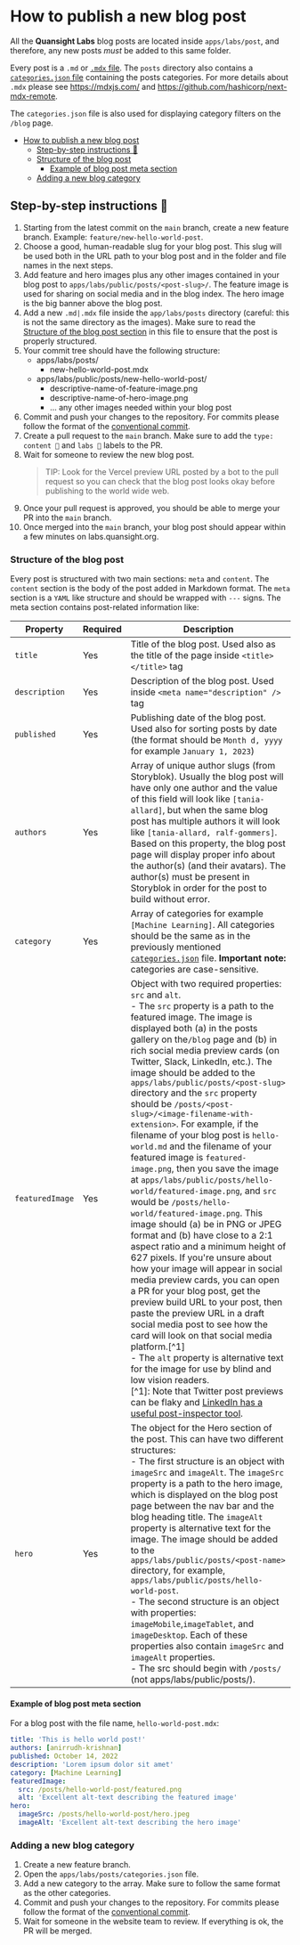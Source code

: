 # How to publish a new blog post

All the **Quansight Labs** blog posts are located inside `apps/labs/post`,
and therefore, any new posts _must_ be added to this same folder.

Every post is a `.md` or [`.mdx` file](https://mdxjs.com/docs/using-mdx/). The
`posts` directory also contains a [`categories.json`
file](./apps/labs/posts/categories.json) containing the posts categories. For
more details about `.mdx` please see <https://mdxjs.com/> and
<https://github.com/hashicorp/next-mdx-remote>.

The `categories.json` file is also used for displaying category filters on the
`/blog` page.

- [How to publish a new blog post](#how-to-publish-a-new-blog-post)
  - [Step-by-step instructions 📝](#step-by-step-instructions-)
  - [Structure of the blog post](#structure-of-the-blog-post)
    - [Example of blog post meta section](#example-of-blog-post-meta-section)
  - [Adding a new blog category](#adding-a-new-blog-category)

## Step-by-step instructions 📝

1. Starting from the latest commit on the `main` branch, create a new feature
   branch. Example: `feature/new-hello-world-post`.
2. Choose a good, human-readable slug for your blog post. This slug will be used
   both in the URL path to your blog post and in the folder and file names in
   the next steps.
3. Add feature and hero images plus any other images contained in your blog
   post to `apps/labs/public/posts/<post-slug>/`. The feature image is used for
   sharing on social media and in the blog index. The hero image is the big
   banner above the blog post.
4. Add a new `.md|.mdx` file inside the `app/labs/posts` directory (careful:
   this is not the same directory as the images). Make sure to
   read the [Structure of the blog post section](#structure-of-the-blog-post) in
   this file to ensure that the post is properly structured.
5. Your commit tree should have the following structure:
   - apps/labs/posts/
     - new-hello-world-post.mdx
   - apps/labs/public/posts/new-hello-world-post/
     - descriptive-name-of-feature-image.png
     - descriptive-name-of-hero-image.png
     - ... any other images needed within your blog post
6. Commit and push your changes to the repository. For commits please follow the
   format of the [conventional
   commit](https://www.conventionalcommits.org/en/v1.0.0/).
7. Create a pull request to the `main` branch. Make sure to add the `type: content 📝`
   and `labs 🔭` labels to the PR.
8. Wait for someone to review the new blog post.
   > TIP: Look for the Vercel preview URL posted by a bot to the pull request so
   > you can check that the blog post looks okay before publishing to the world
   > wide web.
9. Once your pull request is approved, you should be able to merge your PR into
   the `main` branch.
10. Once merged into the `main` branch, your blog post should appear within a few
    minutes on labs.quansight.org.

### Structure of the blog post

Every post is structured with two main sections: `meta` and `content`.
The `content` section is the body of the post added in Markdown format.
The `meta` section is a `YAML` like structure and should be wrapped with `---`
signs. The meta section contains post-related information like:

| Property        | Required | Description                                                                                                                                                                                                                                                                                                                                                                                                                                                                                                                                                                                                                                                                                                                                                                                                                                                                                                                                                                                                                                                                                                                                                                                                                                                                                                                                                                                  |
| --------------- | -------- | -------------------------------------------------------------------------------------------------------------------------------------------------------------------------------------------------------------------------------------------------------------------------------------------------------------------------------------------------------------------------------------------------------------------------------------------------------------------------------------------------------------------------------------------------------------------------------------------------------------------------------------------------------------------------------------------------------------------------------------------------------------------------------------------------------------------------------------------------------------------------------------------------------------------------------------------------------------------------------------------------------------------------------------------------------------------------------------------------------------------------------------------------------------------------------------------------------------------------------------------------------------------------------------------------------------------------------------------------------------------------------------------- |
| `title`         | Yes      | Title of the blog post. Used also as the title of the page inside `<title></title>` tag                                                                                                                                                                                                                                                                                                                                                                                                                                                                                                                                                                                                                                                                                                                                                                                                                                                                                                                                                                                                                                                                                                                                                                                                                                                                                                      |
| `description`   | Yes      | Description of the blog post. Used inside `<meta name="description" />` tag                                                                                                                                                                                                                                                                                                                                                                                                                                                                                                                                                                                                                                                                                                                                                                                                                                                                                                                                                                                                                                                                                                                                                                                                                                                                                                                  |
| `published`     | Yes      | Publishing date of the blog post. Used also for sorting posts by date (the format should be `Month d, yyyy` for example `January 1, 2023`)                                                                                                                                                                                                                                                                                                                                                                                                                                                                                                                                                                                                                                                                                                                                                                                                                                                                                                                                                                                                                                                                                                                                                                                                                                                   |
| `authors`       | Yes      | Array of unique author slugs (from Storyblok). Usually the blog post will have only one author and the value of this field will look like `[tania-allard]`, but when the same blog post has multiple authors it will look like `[tania-allard, ralf-gommers]`. Based on this property, the blog post page will display proper info about the author(s) (and their avatars). The author(s) must be present in Storyblok in order for the post to build without error.                                                                                                                                                                                                                                                                                                                                                                                                                                                                                                                                                                                                                                                                                                                                                                                                                                                                                                                         |
| `category`      | Yes      | Array of categories for example `[Machine Learning]`. All categories should be the same as in the previously mentioned [`categories.json`](./apps/labs/posts/categories.json) file. **Important note:** categories are case-sensitive.                                                                                                                                                                                                                                                                                                                                                                                                                                                                                                                                                                                                                                                                                                                                                                                                                                                                                                                                                                                                                                                                                                                                                       |
| `featuredImage` | Yes      | Object with two required properties: `src` and `alt`.<br>- The `src` property is a path to the featured image. The image is displayed both (a) in the posts gallery on the`/blog` page and (b) in rich social media preview cards (on Twitter, Slack, LinkedIn, etc.). The image should be added to the `apps/labs/public/posts/<post-slug>` directory and the `src` property should be `/posts/<post-slug>/<image-filename-with-extension>`. For example, if the filename of your blog post is `hello-world.md` and the filename of your featured image is `featured-image.png`, then you save the image at `apps/labs/public/posts/hello-world/featured-image.png`, and `src` would be `/posts/hello-world/featured-image.png`. This image should (a) be in PNG or JPEG format and (b) have close to a 2:1 aspect ratio and a minimum height of 627 pixels. If you're unsure about how your image will appear in social media preview cards, you can open a PR for your blog post, get the preview build URL to your post, then paste the preview URL in a draft social media post to see how the card will look on that social media platform.[^1]<br>- The `alt` property is alternative text for the image for use by blind and low vision readers.<br>[^1]: Note that Twitter post previews can be flaky and [LinkedIn has a useful post-inspector tool](linkedin.com/post-inspector). |
| `hero`          | Yes      | The object for the Hero section of the post. This can have two different structures:<br>- The first structure is an object with `imageSrc` and `imageAlt`. The `imageSrc` property is a path to the hero image, which is displayed on the blog post page between the nav bar and the blog heading title. The `imageAlt` property is alternative text for the image. The image should be added to the `apps/labs/public/posts/<post-name>` directory, for example, `apps/labs/public/posts/hello-world-post`.<br>- The second structure is an object with properties: `imageMobile`,`imageTablet`, and `imageDesktop`. Each of these properties also contain `imageSrc` and `imageAlt` properties.<br>- The src should begin with `/posts/` (not apps/labs/public/posts/).                                                                                                                                                                                                                                                                                                                                                                                                                                                                                                                                                                                                                    |

#### Example of blog post meta section

For a blog post with the file name, `hello-world-post.mdx`:

```yaml
title: 'This is hello world post!'
authors: [anirrudh-krishnan]
published: October 14, 2022
description: 'Lorem ipsum dolor sit amet'
category: [Machine Learning]
featuredImage:
  src: /posts/hello-world-post/featured.png
  alt: 'Excellent alt-text describing the featured image'
hero:
  imageSrc: /posts/hello-world-post/hero.jpeg
  imageAlt: 'Excellent alt-text describing the hero image'
```

### Adding a new blog category

1. Create a new feature branch.
2. Open the `apps/labs/posts/categories.json` file.
3. Add a new category to the array. Make sure to follow the same format as the
   other categories.
4. Commit and push your changes to the repository. For commits please follow the
   format of the [conventional
   commit](https://www.conventionalcommits.org/en/v1.0.0/).
5. Wait for someone in the website team to review. If everything is ok, the PR
   will be merged.
